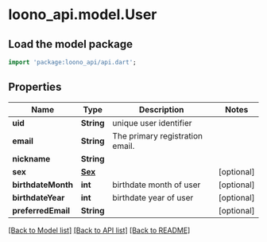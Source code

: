 # loono_api.model.User

## Load the model package
```dart
import 'package:loono_api/api.dart';
```

## Properties
Name | Type | Description | Notes
------------ | ------------- | ------------- | -------------
**uid** | **String** | unique user identifier | 
**email** | **String** | The primary registration email. | 
**nickname** | **String** |  | 
**sex** | [**Sex**](Sex.md) |  | [optional] 
**birthdateMonth** | **int** | birthdate month of user | [optional] 
**birthdateYear** | **int** | birthdate year of user | [optional] 
**preferredEmail** | **String** |  | [optional] 

[[Back to Model list]](../README.md#documentation-for-models) [[Back to API list]](../README.md#documentation-for-api-endpoints) [[Back to README]](../README.md)


